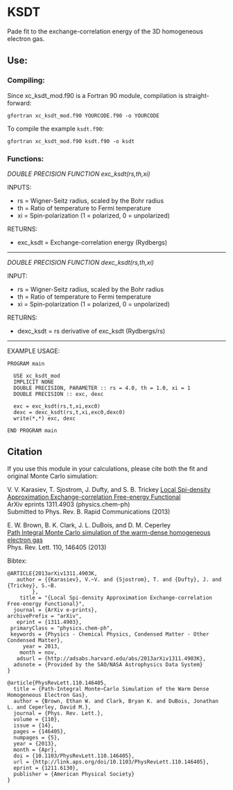 KSDT
====

Pade fit to the exchange-correlation energy of the 3D homogeneous electron gas.

## Use:

### Compiling:

Since xc_ksdt_mod.f90 is a Fortran 90 module, compilation is straight-forward:

`gfortran xc_ksdt_mod.f90 YOURCODE.f90 -o YOURCODE`

To compile the example `ksdt.f90`:

`gfortran xc_ksdt_mod.f90 ksdt.f90 -o ksdt`

### Functions:

*DOUBLE PRECISION FUNCTION exc_ksdt(rs,th,xi)*

INPUTS:
* rs = Wigner-Seitz radius, scaled by the Bohr radius
* th = Ratio of temperature to Fermi temperature
* xi = Spin-polarization (1 = polarized, 0 = unpolarized)

RETURNS:
* exc_ksdt = Exchange-correlation energy (Rydbergs)

---

*DOUBLE PRECISION FUNCTION dexc_ksdt(rs,th,xi)*

INPUT:
* rs = Wigner-Seitz radius, scaled by the Bohr radius
* th = Ratio of temperature to Fermi temperature
* xi = Spin-polarization (1 = polarized, 0 = unpolarized)

RETURNS:
* dexc_ksdt = rs derivative of exc_ksdt (Rydbergs/rs)

---

EXAMPLE USAGE:

    PROGRAM main

      USE xc_ksdt_mod
      IMPLICIT NONE
      DOUBLE PRECISION, PARAMETER :: rs = 4.0, th = 1.0, xi = 1
      DOUBLE PRECISION :: exc, dexc

      exc = exc_ksdt(rs,t,xi,exc0)
      dexc = dexc_ksdt(rs,t,xi,exc0,dexc0)
      write(*,*) exc, dexc

    END PROGRAM main

## Citation

If you use this module in your calculations, please cite both the fit and original Monte Carlo simulation:

  V. V. Karasiev, T. Sjostrom, J. Dufty, and S. B. Trickey
  [Local Spi-density Approximation Exchange-correlation Free-energy Functional](http://adsabs.harvard.edu/abs/2013arXiv1311.4903K)  
  ArXiv eprints 1311.4903 (physics.chem-ph)  
  Submitted to Phys. Rev. B. Rapid Communications (2013)

  E. W. Brown, B. K. Clark, J. L. DuBois, and D. M. Ceperley  
  [Path Integral Monte Carlo simulation of the warm-dense homogeneous electron gas](http://prl.aps.org/abstract/PRL/v110/i14/e146405)  
  Phys. Rev. Lett. 110, 146405 (2013)

Bibtex:

    @ARTICLE{2013arXiv1311.4903K,
       author = {{Karasiev}, V.~V. and {Sjostrom}, T. and {Dufty}, J. and {Trickey}, S.~B.
            },
        title = "{Local Spi-density Approximation Exchange-correlation Free-energy Functional}",
      journal = {ArXiv e-prints},
    archivePrefix = "arXiv",
       eprint = {1311.4903},
     primaryClass = "physics.chem-ph",
     keywords = {Physics - Chemical Physics, Condensed Matter - Other Condensed Matter},
         year = 2013,
        month = nov,
       adsurl = {http://adsabs.harvard.edu/abs/2013arXiv1311.4903K},
      adsnote = {Provided by the SAO/NASA Astrophysics Data System}
    }

    @article{PhysRevLett.110.146405,
      title = {Path-Integral Monte~Carlo Simulation of the Warm Dense Homogeneous Electron Gas},
      author = {Brown, Ethan W. and Clark, Bryan K. and DuBois, Jonathan L. and Ceperley, David M.},
      journal = {Phys. Rev. Lett.},
      volume = {110},
      issue = {14},
      pages = {146405},
      numpages = {5},
      year = {2013},
      month = {Apr},
      doi = {10.1103/PhysRevLett.110.146405},
      url = {http://link.aps.org/doi/10.1103/PhysRevLett.110.146405},
      eprint = {1211.6130},
      publisher = {American Physical Society}
    }

